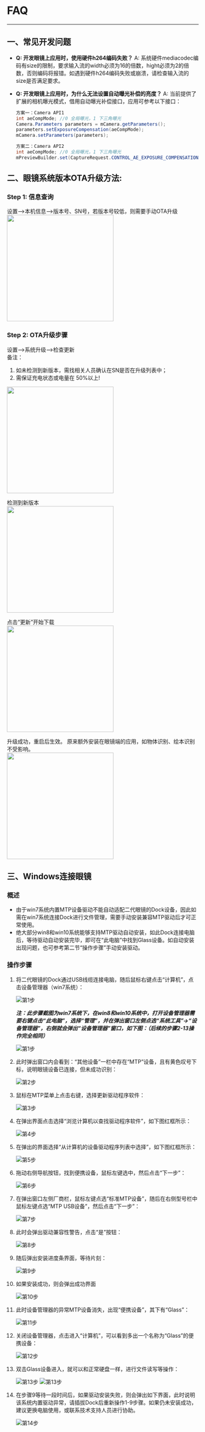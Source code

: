 # FAQ

---------

## 一、常见开发问题

* **Q: 开发眼镜上应用时，使用硬件h264编码失败？**
	A: 系统硬件mediacodec编码有size的限制，要求输入流的width必须为16的倍数，hight必须为2的倍数，否则编码将报错。如遇到硬件h264编码失败或崩溃，请检查输入流的size是否满足要求。


* **Q: 开发眼镜上应用时，为什么无法设置自动曝光补偿的亮度？**
	A: 当前提供了扩展的相机曝光模式，借用自动曝光补偿接口，应用可参考以下接口：
		
	```java
	方案一：Camera API1
	int aeCompMode; //0 全局曝光，1 下三角曝光
	Camera.Parameters parameters = mCamera.getParameters();
	parameters.setExposureCompensation(aeCompMode);
	mCamera.setParameters(parameters);

	方案二：Camera API2
	int aeCompMode; //0 全局曝光，1 下三角曝光
	mPreviewBuilder.set(CaptureRequest.CONTROL_AE_EXPOSURE_COMPENSATION, aeCompMode);
	```	

## 二、眼镜系统版本OTA升级方法:

### Step 1: 信息查询
设置-->本机信息-->版本号、SN号，若版本号较低，则需要手动OTA升级	 
<img width="280" src="images/image001.png">

### Step 2: OTA升级步骤	 
设置-->系统升级-->检查更新	 
备注：	 
1. 如未检测到新版本，需找相关人员确认在SN是否在升级列表中；	 
2. 需保证充电状态或电量在 50%以上!	 
<img width="280" src="images/image002.png">

检测到新版本	 
<img width="280" src="images/image003.png">

点击“更新”开始下载	 
<img width="280" src="images/image004.png">

升级成功，重启后生效。 	 原来额外安装在眼镜端的应用，如物体识别、绘本识别不受影响。	 
<img width="280" src="images/image005.png">

## 三、Windows连接眼镜

### 概述

* 由于win7系统内置MTP设备驱动不能自动适配二代眼镜的Dock设备，因此如需在win7系统连接Dock进行文件管理，需要手动安装兼容MTP驱动后才可正常使用。
* 绝大部分win8和win10系统能够支持MTP驱动自动安装，如此Dock连接电脑后，等待驱动自动安装完毕，即可在“此电脑”中找到Glass设备。如自动安装出现问题，也可参考第二节“操作步骤”手动安装驱动。

### 操作步骤

1. 将二代眼镜的Dock通过USB线缆连接电脑，随后鼠标右键点击“计算机”，点击设备管理器（win7系统）：

    ![第1步](images2/1.png "第1步")

    ***注：此步骤截图为win7系统下，在win8和win10系统中，打开设备管理器需要右键点击“此电脑”，选择“管理”，并在弹出窗口左侧点选“系统工具”->“设备管理器”，右侧就会弹出“设备管理器”窗口，如下图：（后续的步骤2-13操作完全相同）***
    
    ![第1步](images2/2.png "第1步")

2. 此时弹出窗口内会看到：“其他设备”一栏中存在“MTP”设备，且有黄色叹号下标，说明眼镜设备已连接，但未成功识别：

    ![第2步](images2/3.png "第2步")

3. 鼠标在MTP菜单上点击右键，选择更新驱动程序软件：

    ![第3步](images2/4.png "第3步")

4. 在弹出界面点击选择“浏览计算机以查找驱动程序软件”，如下图红框所示：

    ![第4步](images2/5.png "第4步")

5. 在弹出的界面选择“从计算机的设备驱动程序列表中选择”，如下图红框所示：

    ![第5步](images2/6.png "第5步")

6. 拖动右侧导航按钮，找到便携设备，鼠标左键选中，然后点击“下一步”：

    ![第6步](images2/7.png "第6步")
    
7. 在弹出窗口左侧厂商栏，鼠标左键点选“标准MTP设备”，随后在右侧型号栏中鼠标左键点选“MTP USB设备”，然后点击“下一步”：

    ![第7步](images2/8.png "第7步")
    
8. 此时会弹出驱动兼容性警告，点击“是”按钮：

    ![第8步](images2/9.png "第8步")

9. 随后弹出安装进度条界面，等待片刻：

    ![第9步](images2/10.png "第9步")
    
10. 如果安装成功，则会弹出成功界面

    ![第10步](images2/11.png "第10步")
    
11. 此时设备管理器的异常MTP设备消失，出现“便携设备”，其下有“Glass”：

    ![第11步](images2/12.png "第11步")
    
12. 关闭设备管理器，点击进入“计算机”，可以看到多出一个名称为“Glass”的便携设备：

    ![第12步](images2/13.png "第12步")
    
13. 双击Glass设备进入，就可以和正常硬盘一样，进行文件读写等操作：

    ![第13步](images2/14.png "第13步")
    ![第13步](images2/15.png "第13步")
    
14. 在步骤9等待一段时间后，如果驱动安装失败，则会弹出如下界面，此时说明该系统内置驱动异常，请插拔Dock后重新操作1-9步骤。如果仍未安装成功，建议更换电脑使用，或联系技术支持人员进行协助。

    ![第14步](images2/16.png "第14步")


